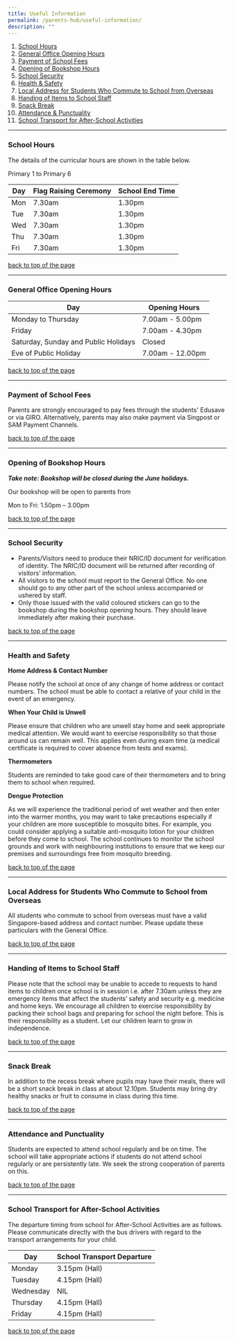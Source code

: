 ```yaml
---
title: Useful Information
permalink: /parents-hub/useful-information/
description: ""
---
```

<a name="up"></a>
<ol>
	<li><a href="#schoolhours">School Hours</a></li>
	<li><a href="#GO">General Office Opening Hours</a></li>
	<li><a href="#schoolfees">Payment of School Fees</a></li>
	<li><a href="#bookshop">Opening of Bookshop Hours</a></li>
	<li><a href="#schoolsecurity">School Security</a></li>
	<li><a href="#healthsafety">Health &amp; Safety</a></li><li><a href="#overseas">Local Address for Students Who Commute to School from Overseas</a></li>
	<li><a href="#handingitems">Handing of Items to School Staff</a></li>
	<li><a href="#snack">Snack Break</a></li>
	<li><a href="#attendance">Attendance &amp; Punctuality</a></li><li><a href="#schooltransport">School Transport for After-School Activities</a></li>
</ol>
<hr>
<h3 id="schoolhours">School Hours</h3>
The details of the curricular hours are shown in the table below.

Primary 1 to Primary 6

| Day | Flag Raising Ceremony | School End Time |
| -------- | -------- | -------- |
| Mon     | 7.30am    | 1.30pm     |
| Tue      | 7.30am    | 1.30pm     |
| Wed      | 7.30am    | 1.30pm     |
| Thu      | 7.30am    | 1.30pm     |
| Fri      | 7.30am    | 1.30pm     |

<a href="#up">back to top of the page</a>
<hr>
<h3 id="GO">General Office Opening Hours</h3>

| Day | Opening Hours | 
| -------- | -------- | 
| Monday to Thursday    | 7.00am - 5.00pm    | 
| Friday     | 7.00am - 4.30pm    | 
| Saturday, Sunday and Public Holidays     | Closed     | 
| Eve of Public Holiday   | 7.00am - 12.00pm     | 

<a href="#up">back to top of the page</a>
<hr>
<h3 id="schoolfees">Payment of School Fees</h3>

Parents are strongly encouraged to pay fees through the students' Edusave or via GIRO. Alternatively, parents may also make payment via Singpost or SAM Payment Channels.

<a href="#up">back to top of the page</a>
<hr>
<h3 id="bookshop">Opening of Bookshop Hours</h3>

_**Take note: Bookshop will be closed during the June holidays.**_

Our bookshop will be open to parents from

Mon to Fri: 1.50pm – 3.00pm

<a href="#up">back to top of the page</a>
<hr>
<h3 id="schoolsecurity">School Security</h3>

*   Parents/Visitors need to produce their NRIC/ID document for verification of identity. The NRIC/ID document will be returned after recording of visitors’ information.
*   All visitors to the school must report to the General Office. No one should go to any other part of the school unless accompanied or ushered by staff.
*   Only those issued with the valid coloured stickers can go to the bookshop during the bookshop opening hours. They should leave immediately after making their purchase.

<a href="#up">back to top of the page</a>
<hr>
<h3 id="healthsafety">Health and Safety</h3>

<b>Home Address &amp; Contact Number</b>

Please notify the school at once of any change of home address or contact numbers. The school must be able to contact a relative of your child in the event of an emergency.

<b>When Your Child is Unwell</b>

Please ensure that children who are unwell stay home and seek appropriate medical attention. We would want to exercise responsibility so that those around us can remain well. This applies even during exam time (a medical certificate is required to cover absence from tests and exams).

<b>Thermometers</b>

Students are reminded to take good care of their thermometers and to bring them to school when required.

<b>Dengue Protection</b>

As we will experience the traditional period of wet weather and then enter into the warmer months, you may want to take precautions especially if your children are more susceptible to mosquito bites. For example, you could consider applying a suitable anti-mosquito lotion for your children before they come to school. The school continues to monitor the school grounds and work with neighbouring institutions to ensure that we keep our premises and surroundings free from mosquito breeding.

<a href="#up">back to top of the page</a>
<hr>
<h3 id="overseas">Local Address for Students Who Commute to School from Overseas</h3>

All students who commute to school from overseas must have a valid Singapore-based address and contact number. Please update these particulars with the General Office.

<a href="#up">back to top of the page</a>
<hr>
<h3 id="handingitems">Handing of Items to School Staff</h3>

Please note that the school may be unable to accede to requests to hand items to children once school is in session i.e. after 7.30am unless they are emergency items that affect the students’ safety and security e.g. medicine and home keys. We encourage all children to exercise responsibility by packing their school bags and preparing for school the night before. This is their responsibility as a student. Let our children learn to grow in independence.

<a href="#up">back to top of the page</a>
<hr>
<h3 id="snack">Snack Break</h3>

In addition to the recess break where pupils may have their meals, there will be a short snack break in class at about 12.10pm. Students may bring dry healthy snacks or fruit to consume in class during this time.

<a href="#up">back to top of the page</a>
<hr>
<h3 id="attendance">Attendance and Punctuality</h3>

Students are expected to attend school regularly and be on time. The school will take appropriate actions if students do not attend school regularly or are persistently late. We seek the strong cooperation of parents on this.

<a href="#up">back to top of the page</a>
<hr>
<h3 id="schooltransport">School Transport for After-School Activities</h3>

The departure timing from school for After-School Activities are as follows. Please communicate directly with the bus drivers with regard to the transport arrangements for your child.



| Day | School Transport Departure |
| -------- | -------- | 
| Monday    | 3.15pm (Hall)    | 
| Tuesday     | 4.15pm (Hall)   | 
| Wednesday    | NIL    | 
| Thursday    | 4.15pm (Hall)    | 
| Friday     | 4.15pm (Hall)    | 

<a href="#up">back to top of the page</a>